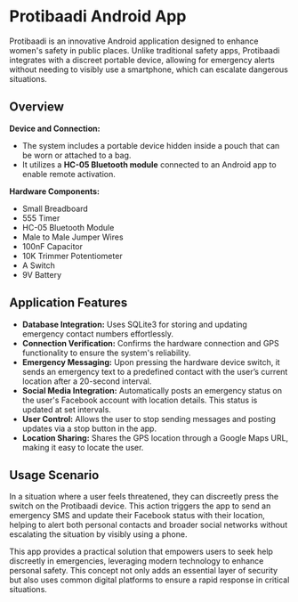 # Protibaadi Android App

Protibaadi is an innovative Android application designed to enhance women's safety in public places. Unlike traditional safety apps, Protibaadi integrates with a discreet portable device, allowing for emergency alerts without needing to visibly use a smartphone, which can escalate dangerous situations.

## Overview

**Device and Connection:**
- The system includes a portable device hidden inside a pouch that can be worn or attached to a bag.
- It utilizes a **HC-05 Bluetooth module** connected to an Android app to enable remote activation.

**Hardware Components:**
- Small Breadboard
- 555 Timer
- HC-05 Bluetooth Module
- Male to Male Jumper Wires
- 100nF Capacitor
- 10K Trimmer Potentiometer
- A Switch
- 9V Battery

## Application Features

- **Database Integration:** Uses SQLite3 for storing and updating emergency contact numbers effortlessly.
- **Connection Verification:** Confirms the hardware connection and GPS functionality to ensure the system's reliability.
- **Emergency Messaging:** Upon pressing the hardware device switch, it sends an emergency text to a predefined contact with the user’s current location after a 20-second interval.
- **Social Media Integration:** Automatically posts an emergency status on the user's Facebook account with location details. This status is updated at set intervals.
- **User Control:** Allows the user to stop sending messages and posting updates via a stop button in the app.
- **Location Sharing:** Shares the GPS location through a Google Maps URL, making it easy to locate the user.

## Usage Scenario

In a situation where a user feels threatened, they can discreetly press the switch on the Protibaadi device. This action triggers the app to send an emergency SMS and update their Facebook status with their location, helping to alert both personal contacts and broader social networks without escalating the situation by visibly using a phone.

This app provides a practical solution that empowers users to seek help discreetly in emergencies, leveraging modern technology to enhance personal safety. This concept not only adds an essential layer of security but also uses common digital platforms to ensure a rapid response in critical situations.

